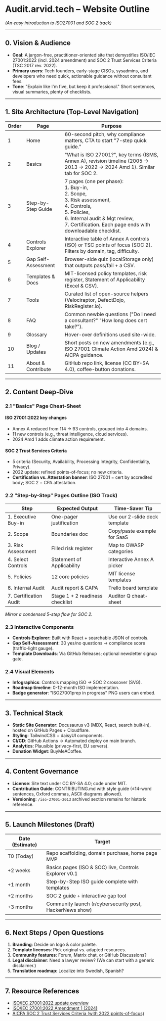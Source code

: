 # Audit.arvid.tech – Website Outline

*(An easy introduction to ISO27001 and SOC 2 track)*

---

## 0. Vision & Audience

- **Goal**: A jargon-free, practitioner-oriented site that demystifies ISO/IEC 27001:2022 (incl. 2024 amendment) and SOC 2 Trust Services Criteria (TSC 2017 rev. 2022).
- **Primary users**: Tech founders, early-stage CISOs, sysadmins, and developers who need quick, actionable guidance without consultant fees.
- **Tone**: "Explain like I'm five, but keep it professional." Short sentences, visual summaries, plenty of checklists.

---

## 1. Site Architecture (Top-Level Navigation)

| Order | Page | Purpose |
|-------|------|---------|
| 1 | Home | 60-second pitch, why compliance matters, CTA to start "7-step quick guide." |
| 2 | Basics | "What is ISO 27001?", key terms (ISMS, Annex A), revision timeline (2005 → 2013 → 2022 → 2024 Amd 1). Similar tab for SOC 2. |
| 3 | Step-by-Step Guide | 7 pages (one per phase):<br>1. Buy-in,<br>2. Scope,<br>3. Risk assessment,<br>4. Controls,<br>5. Policies,<br>6. Internal audit & Mgt review,<br>7. Certification. Each page ends with downloadable checklist. |
| 4 | Controls Explorer | Interactive table of Annex A controls (ISO) or TSC points of focus (SOC 2). Filters by domain, tag, difficulty. |
| 5 | Gap Self-Assessment | Browser-side quiz (localStorage only) that outputs pass/fail + a CSV. |
| 6 | Templates & Docs | MIT-licensed policy templates, risk register, Statement of Applicability (Excel & CSV). |
| 7 | Tools | Curated list of open-source helpers (Velociraptor, DefectDojo, RiskRegister.io). |
| 8 | FAQ | Common newbie questions ("Do I need a consultant?" "How long does cert take?"). |
| 9 | Glossary | Hover-over definitions used site-wide. |
| 10 | Blog / Updates | Short posts on new amendments (e.g., ISO 27001 Climate Action Amd 2024) & AICPA guidance. |
| 11 | About & Contribute | GitHub repo link, license (CC BY-SA 4.0), coffee-button donations. |

---

## 2. Content Deep-Dive

### 2.1 "Basics" Page Cheat-Sheet

#### ISO 27001:2022 key changes
- Annex A reduced from 114 → 93 controls, grouped into 4 domains.
- 11 new controls (e.g., threat intelligence, cloud services).
- 2024 Amd 1 adds climate action requirement.

#### SOC 2 Trust Services Criteria
- 5 criteria (Security, Availability, Processing Integrity, Confidentiality, Privacy).
- 2022 update: refined points-of-focus; no new criteria.
- **Certification vs. Attestation banner**: ISO 27001 = cert by accredited body; SOC 2 = CPA attestation.

### 2.2 "Step-by-Step" Pages Outline (ISO Track)

| Step | Expected Output | Time-Saver Tip |
|------|----------------|----------------|
| 1. Executive Buy-in | One-pager justification | Use our 2-slide deck template |
| 2. Scope | Boundaries doc | Copy/paste example for SaaS |
| 3. Risk Assessment | Filled risk register | Map to OWASP categories |
| 4. Select Controls | Statement of Applicability | Interactive Annex A picker |
| 5. Policies | 12 core policies | MIT license templates |
| 6. Internal Audit | Audit report & CAPA | Trello board template |
| 7. Certification Audit | Stage 1 + 2 readiness checklist | Auditor Q cheat-sheet |

*Mirror a condensed 5-step flow for SOC 2.*

### 2.3 Interactive Components
- **Controls Explorer**: Built with React + searchable JSON of controls.
- **Gap Self-Assessment**: 30 yes/no questions → compliance score (traffic-light gauge).
- **Template Downloads**: Via GitHub Releases; optional newsletter signup gate.

### 2.4 Visual Elements
- **Infographics**: Controls mapping ISO → SOC 2 crossover (SVG).
- **Roadmap timeline**: 0-12-month ISO implementation.
- **Badge generator**: "ISO27001prep in progress" PNG users can embed.

---

## 3. Technical Stack

- **Static Site Generator**: Docusaurus v3 (MDX, React, search built-in), hosted on GitHub Pages + Cloudflare.
- **Styling**: TailwindCSS + daisyUI components.
- **CI/CD**: GitHub Actions → Automated deploy on main branch.
- **Analytics**: Plausible (privacy-first, EU servers).
- **Donation Widget**: BuyMeACoffee.

---

## 4. Content Governance

- **License**: Site text under CC BY-SA 4.0; code under MIT.
- **Contribution Guide**: CONTRIBUTING.md with style guide (≤14-word sentences, Oxford commas, ASCII diagrams allowed).
- **Versioning**: `/iso-27001-2013` archived section remains for historic reference.

---

## 5. Launch Milestones (Draft)

| Date (Estimate) | Target |
|-----------------|--------|
| T0 (Today) | Repo scaffolding, domain purchase, home page MVP |
| +2 weeks | Basics pages (ISO & SOC) live, Controls Explorer v0.1 |
| +1 month | Step-by-Step ISO guide complete with templates |
| +2 months | SOC 2 guide + interactive gap tool |
| +3 months | Community launch (r/cybersecurity post, HackerNews show) |

---

## 6. Next Steps / Open Questions

1. **Branding**: Decide on logo & color palette.
2. **Template licenses**: Pick original vs. adapted resources.
3. **Community features**: Forum, Matrix chat, or GitHub Discussions?
4. **Legal disclaimer**: Need a lawyer review? (We can start with a generic disclaimer.)
5. **Translation roadmap**: Localize into Swedish, Spanish?

---

## 7. Resource References

- [ISO/IEC 27001:2022 update overview](https://protiviti.com)
- [ISO/IEC 27001:2022 Amendment 1 (2024)](https://iso.org)
- [AICPA SOC 2 Trust Services Criteria (with 2022 points-of-focus)](https://aicpa-cima.com)
